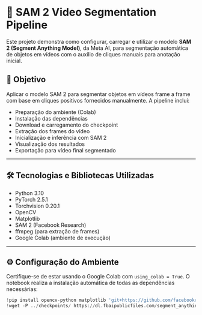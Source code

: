 # 🎥 SAM 2 Video Segmentation Pipeline

Este projeto demonstra como configurar, carregar e utilizar o modelo **SAM 2 (Segment Anything Model)**, da Meta AI, para segmentação automática de objetos em vídeos com o auxílio de cliques manuais para anotação inicial.

## 📌 Objetivo

Aplicar o modelo SAM 2 para segmentar objetos em vídeos frame a frame com base em cliques positivos fornecidos manualmente. A pipeline inclui:
- Preparação do ambiente (Colab)
- Instalação das dependências
- Download e carregamento do checkpoint
- Extração dos frames do vídeo
- Inicialização e inferência com SAM 2
- Visualização dos resultados
- Exportação para vídeo final segmentado

---

## 🛠️ Tecnologias e Bibliotecas Utilizadas

- Python 3.10
- PyTorch 2.5.1
- Torchvision 0.20.1
- OpenCV
- Matplotlib
- SAM 2 (Facebook Research)
- ffmpeg (para extração de frames)
- Google Colab (ambiente de execução)

---

## ⚙️ Configuração do Ambiente

Certifique-se de estar usando o Google Colab com `using_colab = True`. O notebook realiza a instalação automática de todas as dependências necessárias:

```python
!pip install opencv-python matplotlib 'git+https://github.com/facebookresearch/sam2.git'
!wget -P ../checkpoints/ https://dl.fbaipublicfiles.com/segment_anything_2/092824/sam2.1_hiera_large.pt
